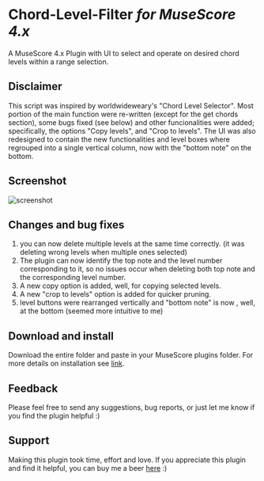 # Chord-Level-Filter *for MuseScore 4.x*
A MuseScore 4.x Plugin with UI to select and operate on desired chord levels within a range selection.

## Disclaimer
This script was inspired by worldwideweary's "Chord Level Selector". 
Most portion of the main function were re-written (except for the get chords section), some bugs fixed (see below) and other funcionalities were added; specifically, the options "Copy levels", and "Crop to levels".
The UI was also redesigned to contain the new functionalities and level boxes where regrouped into a single vertical column, now with the "bottom note" on the bottom. 

## Screenshot
![screenshot](https://github.com/Ash-86/Chord-Level-Filter/assets/108089527/c4eea039-48d0-4d03-8a44-1efa0de397f3)


## Changes and bug fixes
1. you can now delete multiple levels at the same time correctly. (it was deleting wrong levels when multiple ones selected)
2. The plugin can now identify the top note and the level number corresponding to it, so no issues occur when deleting both top note and the corresponding level number.
3. A new copy option is added, well, for copying selected levels. 
4. A new "crop to levels" option is added for quicker pruning.
5. level buttons were rearranged vertically and "bottom note" is now , well, at the bottom (seemed more intuitive to me) 

## Download and install
Download the entire folder and paste in your MuseScore plugins folder. For more details on installation see [link](https://musescore.org/en/handbook/3/plugins#installation).

## Feedback
Please feel free to send any suggestions, bug reports, or just let me know if you find the plugin helpful :)

## Support
Making this plugin took time, effort and love.
If you appreciate this plugin and find it helpful, you can buy me a beer [here](https://www.paypal.com/donate/?hosted_button_id=BH676KMHGVHC8) :)

